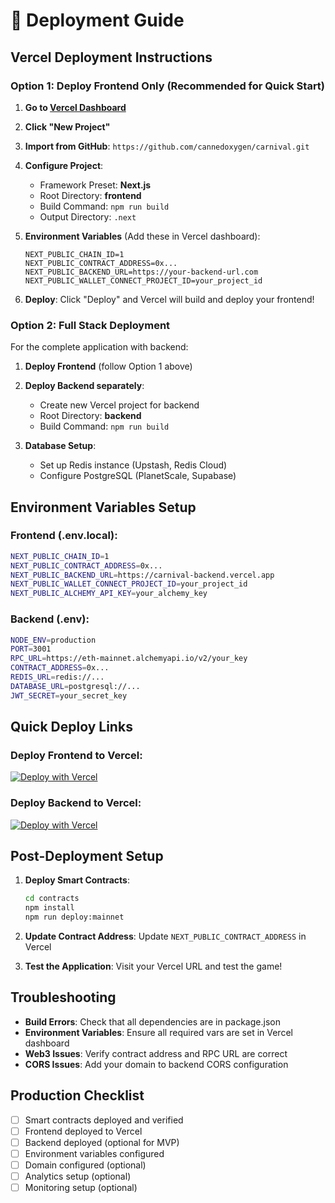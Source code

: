 # 🚀 Deployment Guide

## Vercel Deployment Instructions

### Option 1: Deploy Frontend Only (Recommended for Quick Start)

1. **Go to [Vercel Dashboard](https://vercel.com/dashboard)**
2. **Click "New Project"**
3. **Import from GitHub**: `https://github.com/cannedoxygen/carnival.git`
4. **Configure Project**:
   - Framework Preset: **Next.js**
   - Root Directory: **frontend**
   - Build Command: `npm run build`
   - Output Directory: `.next`

5. **Environment Variables** (Add these in Vercel dashboard):
   ```
   NEXT_PUBLIC_CHAIN_ID=1
   NEXT_PUBLIC_CONTRACT_ADDRESS=0x...
   NEXT_PUBLIC_BACKEND_URL=https://your-backend-url.com
   NEXT_PUBLIC_WALLET_CONNECT_PROJECT_ID=your_project_id
   ```

6. **Deploy**: Click "Deploy" and Vercel will build and deploy your frontend!

### Option 2: Full Stack Deployment

For the complete application with backend:

1. **Deploy Frontend** (follow Option 1 above)
2. **Deploy Backend separately**:
   - Create new Vercel project for backend
   - Root Directory: **backend**
   - Build Command: `npm run build`

3. **Database Setup**:
   - Set up Redis instance (Upstash, Redis Cloud)
   - Configure PostgreSQL (PlanetScale, Supabase)

## Environment Variables Setup

### Frontend (.env.local):
```bash
NEXT_PUBLIC_CHAIN_ID=1
NEXT_PUBLIC_CONTRACT_ADDRESS=0x...
NEXT_PUBLIC_BACKEND_URL=https://carnival-backend.vercel.app
NEXT_PUBLIC_WALLET_CONNECT_PROJECT_ID=your_project_id
NEXT_PUBLIC_ALCHEMY_API_KEY=your_alchemy_key
```

### Backend (.env):
```bash
NODE_ENV=production
PORT=3001
RPC_URL=https://eth-mainnet.alchemyapi.io/v2/your_key
CONTRACT_ADDRESS=0x...
REDIS_URL=redis://...
DATABASE_URL=postgresql://...
JWT_SECRET=your_secret_key
```

## Quick Deploy Links

### Deploy Frontend to Vercel:
[![Deploy with Vercel](https://vercel.com/button)](https://vercel.com/new/clone?repository-url=https://github.com/cannedoxygen/carnival&project-name=simpsons-carnival&root-directory=frontend)

### Deploy Backend to Vercel:
[![Deploy with Vercel](https://vercel.com/button)](https://vercel.com/new/clone?repository-url=https://github.com/cannedoxygen/carnival&project-name=simpsons-carnival-backend&root-directory=backend)

## Post-Deployment Setup

1. **Deploy Smart Contracts**:
   ```bash
   cd contracts
   npm install
   npm run deploy:mainnet
   ```

2. **Update Contract Address**: Update `NEXT_PUBLIC_CONTRACT_ADDRESS` in Vercel

3. **Test the Application**: Visit your Vercel URL and test the game!

## Troubleshooting

- **Build Errors**: Check that all dependencies are in package.json
- **Environment Variables**: Ensure all required vars are set in Vercel dashboard
- **Web3 Issues**: Verify contract address and RPC URL are correct
- **CORS Issues**: Add your domain to backend CORS configuration

## Production Checklist

- [ ] Smart contracts deployed and verified
- [ ] Frontend deployed to Vercel
- [ ] Backend deployed (optional for MVP)
- [ ] Environment variables configured
- [ ] Domain configured (optional)
- [ ] Analytics setup (optional)
- [ ] Monitoring setup (optional)